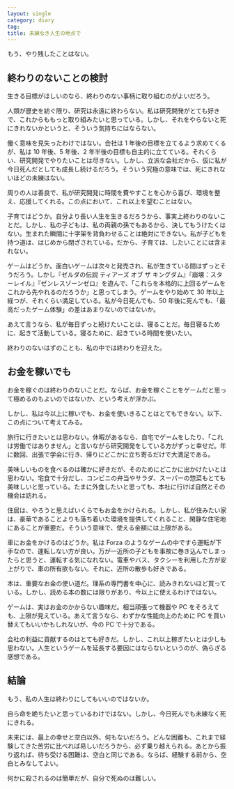```yaml
---
layout: single
category: diary
tag:
title: 未練なき人生の地点で
---
```


もう、やり残したことはない。

## 終わりのないことの検討

生きる目標がほしいのなら、終わりのない事柄に取り組むのがよいだろう。

人類が歴史を紡ぐ限り、研究は永遠に終わらない。私は研究開発がとても好きで、これからももっと取り組みたいと思っている。しかし、それをやらないと死にきれないかというと、そういう気持ちにはならない。

働く意味を見失ったわけではない。会社は 1 年後の目標を立てるよう求めてくるが、私は 10 年後、5 年後、2 年半後の目標も自主的に立てている。それくらい、研究開発でやりたいことは尽きない。しかし、立派な会社だから、仮に私が今日死んだとしても成長し続けるだろう。そういう究極の意味では、死にきれないほどの未練はない。

周りの人は善良で、私が研究開発に時間を費やすことを心から喜び、環境を整え、応援してくれる。この点において、これ以上を望むことはない。

子育てはどうか。自分より長い人生を生きるだろうから、事実上終わりのないことだ。しかし、私の子どもは、私の両親の孫でもあるから、決してもうけたくはない。生まれた瞬間に十字架を背負わせることは絶対にできない。私が子どもを持つ道は、はじめから閉ざされている。だから、子育ては、したいことには含まれない。

ゲームはどうか。面白いゲームは次々と発売され、私が生きている間はずっとそうだろう。しかし『ゼルダの伝説 ティアーズ オブ ザ キングダム』『崩壊：スターレイル』『ゼンレスゾーンゼロ』を遊んで、「これらを本格的に上回るゲームをこれから先やれるのだろうか」と思ってしまう。ゲームをやり始めて 30 年以上経つが、それくらい満足している。私が今日死んでも、50 年後に死んでも、「最高だったゲーム体験」の差はあまりないのではないか。

あえて言うなら、私が毎日ずっと続けたいことは、寝ることだ。毎日寝るために、起きて活動している。寝るために、起きている時間を使いたい。

終わりのないはずのことも、私の中では終わりを迎えた。

## お金を稼いでも

お金を稼ぐのは終わりのないことだ。ならば、お金を稼ぐことをゲームだと思って極めるのもよいのではないか、という考えが浮かぶ。

しかし、私は今以上に稼いでも、お金を使いきることはとてもできない。以下、この点について考えてみる。

旅行に行きたいとは思わない。休暇があるなら、自宅でゲームをしたり、「これは労働ではありません」と言いながら研究開発をしている方がずっと幸せだ。年に数回、出張で学会に行き、帰りにどこかに立ち寄るだけで大満足である。

美味しいものを食べるのは確かに好きだが、そのためにどこかに出かけたいとは思わない。宅食で十分だし、コンビニの弁当やサラダ、スーパーの惣菜もとても美味しいと思っている。たまに外食したいと思っても、本社に行けば自然とその機会は訪れる。

住居は、やろうと思えばいくらでもお金をかけられる。しかし、私が住みたい家は、豪華であることよりも落ち着いた環境を提供してくれること、閑静な住宅地にあることが重要だ。そういう意味で、使える金額には上限がある。

車にお金をかけるのはどうか。私は Forza のようなゲームの中ですら運転が下手なので、運転しない方が良い。万が一近所の子どもを事故に巻き込んでしまったらと思うと、運転する気になれない。電車やバス、タクシーを利用した方が安上がりで、車の所有欲もない。それに、近所の散歩も好きである。

本は、重要なお金の使い道だ。理系の専門書を中心に、読みきれないほど買っている。しかし、読める本の数には限りがあり、今以上に使えるわけではない。

ゲームは、実はお金のかからない趣味だ。相当頑張って機器や PC をそろえても、上限が見えている。あえて言うなら、わずかな性能向上のために PC を買い替えてもいいかもしれないが、今の PC で十分である。

会社の利益に貢献するのはとても好きだ。しかし、これ以上稼ぎたいとは少しも思わない。人生というゲームを延長する要因にはならないというのが、偽らざる感想である。

## 結論

もう、私の人生は終わりにしてもいいのではないか。

自ら命を絶ちたいと思っているわけではない。しかし、今日死んでも未練なく死にきれる。

未来には、最上の幸せと空白以外、何もないだろう。どんな困難も、これまで経験してきた苦労に比べれば易しいだろうから、必ず乗り越えられる。あとから振り返れば、待ち受ける困難は、空白と同じである。ならば、経験する前から、空白とみなしてよい。

何かに殺されるのは簡単だが、自分で死ぬのは難しい。

